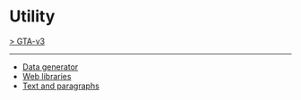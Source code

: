 # Utility

[> GTA-v3](../README.md)
* * *

- [Data generator](data-generator.md)
- [Web libraries](web-libraries.md)
- [Text and paragraphs](text-and-paragraphs.md)